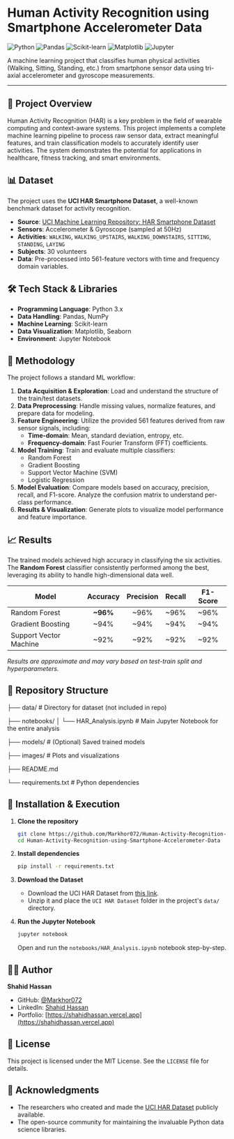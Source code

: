 # Human Activity Recognition using Smartphone Accelerometer Data

![Python](https://img.shields.io/badge/Python-3776AB?style=for-the-badge&logo=python&logoColor=white)
![Pandas](https://img.shields.io/badge/Pandas-2C2D72?style=for-the-badge&logo=pandas&logoColor=white)
![Scikit-learn](https://img.shields.io/badge/Scikit_Learn-F7931E?style=for-the-badge&logo=scikit-learn&logoColor=white)
![Matplotlib](https://img.shields.io/badge/Matplotlib-%23ffffff.svg?style=for-the-badge&logo=Matplotlib&logoColor=black)
![Jupyter](https://img.shields.io/badge/Jupyter-F37626.svg?style=for-the-badge&logo=Jupyter&logoColor=white)

A machine learning project that classifies human physical activities (Walking, Sitting, Standing, etc.) from smartphone sensor data using tri-axial accelerometer and gyroscope measurements.

---

## 📖 Project Overview

Human Activity Recognition (HAR) is a key problem in the field of wearable computing and context-aware systems. This project implements a complete machine learning pipeline to process raw sensor data, extract meaningful features, and train classification models to accurately identify user activities. The system demonstrates the potential for applications in healthcare, fitness tracking, and smart environments.

## 📊 Dataset

The project uses the **UCI HAR Smartphone Dataset**, a well-known benchmark dataset for activity recognition.

- **Source**: [UCI Machine Learning Repository: HAR Smartphone Dataset](https://archive.ics.uci.edu/ml/datasets/human+activity+recognition+using+smartphones)
- **Sensors**: Accelerometer & Gyroscope (sampled at 50Hz)
- **Activities**: `WALKING`, `WALKING_UPSTAIRS`, `WALKING_DOWNSTAIRS`, `SITTING`, `STANDING`, `LAYING`
- **Subjects**: 30 volunteers
- **Data**: Pre-processed into 561-feature vectors with time and frequency domain variables.

## 🛠️ Tech Stack & Libraries

- **Programming Language**: Python 3.x
- **Data Handling**: Pandas, NumPy
- **Machine Learning**: Scikit-learn
- **Data Visualization**: Matplotlib, Seaborn
- **Environment**: Jupyter Notebook

## 🚀 Methodology

The project follows a standard ML workflow:

1.  **Data Acquisition & Exploration**: Load and understand the structure of the train/test datasets.
2.  **Data Preprocessing**: Handle missing values, normalize features, and prepare data for modeling.
3.  **Feature Engineering**: Utilize the provided 561 features derived from raw sensor signals, including:
    - **Time-domain**: Mean, standard deviation, entropy, etc.
    - **Frequency-domain**: Fast Fourier Transform (FFT) coefficients.
4.  **Model Training**: Train and evaluate multiple classifiers:
    - Random Forest
    - Gradient Boosting
    - Support Vector Machine (SVM)
    - Logistic Regression
5.  **Model Evaluation**: Compare models based on accuracy, precision, recall, and F1-score. Analyze the confusion matrix to understand per-class performance.
6.  **Results & Visualization**: Generate plots to visualize model performance and feature importance.

## 📈 Results

The trained models achieved high accuracy in classifying the six activities. The **Random Forest** classifier consistently performed among the best, leveraging its ability to handle high-dimensional data well.

| Model                | Accuracy | Precision | Recall | F1-Score |
| -------------------- | :------: | :-------: | :----: | :------: |
| Random Forest        |   **~96%**   |    ~96%   |  ~96%  |   ~96%   |
| Gradient Boosting    |   ~94%   |    ~94%   |  ~94%  |   ~94%   |
| Support Vector Machine |   ~92%   |    ~92%   |  ~92%  |   ~92%   |

*Results are approximate and may vary based on test-train split and hyperparameters.*

## 📁 Repository Structure
├── data/ # Directory for dataset (not included in repo)

├── notebooks/
│ └── HAR_Analysis.ipynb # Main Jupyter Notebook for the entire analysis

├── models/ # (Optional) Saved trained models

├── images/ # Plots and visualizations

├── README.md

└── requirements.txt # Python dependencies


## 🔧 Installation & Execution

1.  **Clone the repository**
    ```bash
    git clone https://github.com/Markhor072/Human-Activity-Recognition-using-Smartphone-Accelerometer-Data.git
    cd Human-Activity-Recognition-using-Smartphone-Accelerometer-Data
    ```

2.  **Install dependencies**
    ```bash
    pip install -r requirements.txt
    ```

3.  **Download the Dataset**
    - Download the UCI HAR Dataset from [this link](https://archive.ics.uci.edu/ml/machine-learning-databases/00240/UCI%20HAR%20Dataset.zip).
    - Unzip it and place the `UCI HAR Dataset` folder in the project's `data/` directory.

4.  **Run the Jupyter Notebook**
    ```bash
    jupyter notebook
    ```
    Open and run the `notebooks/HAR_Analysis.ipynb` notebook step-by-step.

## 👨‍💻 Author

**Shahid Hassan**

- GitHub: [@Markhor072](https://github.com/Markhor072)
- LinkedIn: [Shahid Hassan](https://www.linkedin.com/in/markhor072)
- Portfolio: [https://shahidhassan.vercel.app](https://shahidhassan.vercel.app)

## 📜 License

This project is licensed under the MIT License. See the `LICENSE` file for details.

## 🙏 Acknowledgments

- The researchers who created and made the [UCI HAR Dataset](https://archive.ics.uci.edu/ml/datasets/human+activity+recognition+using+smartphones) publicly available.
- The open-source community for maintaining the invaluable Python data science libraries.
